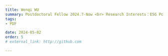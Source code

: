 ```yaml
---
title: Wenqi WU  
summary: Postdoctoral Fellow 2024.7-Now <br> Research Interests：ESG Policies and Operation Management <br> Ph.D (China University of Mining and Technology)
tags:
- PDF

date: 2024-05-02
order: 5
# external_link: http://github.com

---
```

